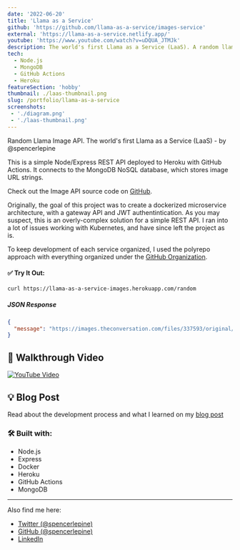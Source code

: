 ```yaml
---
date: '2022-06-20'
title: 'Llama as a Service'
github: 'https://github.com/llama-as-a-service/images-service'
external: 'https://llama-as-a-service.netlify.app/'
youtube: 'https://www.youtube.com/watch?v=uDQUA_JTMJk'
description: The world's first Llama as a Service (LaaS). A random llama image API built with NodeJS and MongoDB
tech:
  - Node.js
  - MongoDB
  - GitHub Actions
  - Heroku
featureSection: 'hobby'
thumbnail: ./laas-thumbnail.png
slug: /portfolio/llama-as-a-service
screenshots:
 - './diagram.png'
 - './laas-thumbnail.png'
---
```


Random Llama Image API. The world's first Llama as a Service (LaaS) - by @spencerlepine

This is a simple Node/Express REST API deployed to Heroku with GitHub Actions. It connects to the MongoDB NoSQL database, which stores image URL strings.

Check out the Image API source code on [GitHub](https://github.com/llama-as-a-service/images-service).

Originally, the goal of this project was to create a dockerized microservice architecture, with a gateway API and JWT authentintication. As you may suspect, this is an overly-complex solution for a simple REST API. I ran into a lot of issues working with Kubernetes, and have since left the project as is.

To keep development of each service organized, I used the polyrepo approach with everything organized under the [GitHub Organization](https://github.com/llama-as-a-service).

#### ✅ Try It Out:
```sh
curl https://llama-as-a-service-images.herokuapp.com/random
```

##### JSON Response
```json
{
  "message": "https://images.theconversation.com/files/337593/original/file-20200526-106811-ql6d51.jpg?ixlib=rb-1.1.0&q=45&auto=format&w=1200&h=900.0&fit=crop"
}
```

## 🎥 Walkthrough Video

[![YouTube Video](https://user-images.githubusercontent.com/60903378/178522554-bdd1e702-b01c-4433-8d11-2b8e4ccf4f75.png)](https://www.youtube.com/watch?v=uDQUA_JTMJk)

## 💡 Blog Post
Read about the development process and what I learned on my [blog post](https://www.spencerlepine.com/blog/building-llama-as-a-service)

### 🛠️ Built with:
  - Node.js
  - Express
  - Docker
  - Heroku
  - GitHub Actions
  - MongoDB

---

Also find me here:
* [Twitter (@spencerlepine)](https://twitter.com/SpencerLepine)
* [GitHub (@spencerlepine)](https://github.com/spencerlepine)
* [LinkedIn](https://www.linkedin.com/in/spencer-lepine/)
